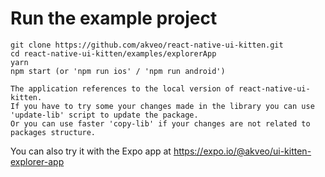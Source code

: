 # Run the example project

```
git clone https://github.com/akveo/react-native-ui-kitten.git
cd react-native-ui-kitten/examples/explorerApp
yarn
npm start (or 'npm run ios' / 'npm run android')

The application references to the local version of react-native-ui-kitten.
If you have to try some your changes made in the library you can use 'update-lib' script to update the package.
Or you can use faster 'copy-lib' if your changes are not related to packages structure.
```

You can also try it with the Expo app at https://expo.io/@akveo/ui-kitten-explorer-app